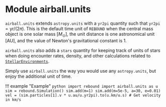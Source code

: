 # Module airball.units

`airball.units` extends `astropy.units` with a `yr2pi` quantity such that `yr2pi`$= \mathrm{yr}/(2\pi)$. This is the default time unit of `REBOUND` when the central mass object is one solar mass [$M_\odot$], the unit distance is one astronomical unit [AU], and the value of Newton's gravitational constant is 1.

`airball.units` also adds a `stars` quantity for keeping track of units of stars when doing encounter rates, density, and other calculations related to [`StellarEnvironments`](../environments/#airball.environments.StellarEnvironment).

Simply use `airball.units` the way you would use any `astropy.units`, but enjoy the additional unit of time.

!!! example "Example"
    ```python
    import rebound
    import airball.units as u
    sim = rebound.Simulation()
    sim.add(m=1)
    sim.add(m=5e-5, a=30, e=0.01)
    vel = (sim.particles[1].v * u.au/u.yr2pi).to(u.km/u.s) # Get velocity in km/s
    ```

